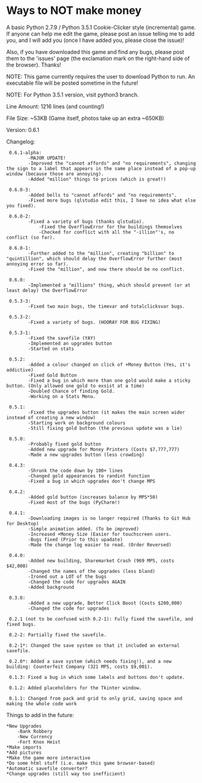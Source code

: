 # Ways to NOT make money
A basic Python 2.7.9 / Python 3.5.1 Cookie-Clicker style (incremental) game. If anyone can help me edit the game, please post an issue telling me to add you, and I will add you (once I have added you, please close the issue)!

Also, if you have downloaded this game and find any bugs, please post them to the 'issues' page (the exclamation mark on the right-hand side of the browser). Thanks!

NOTE: This game currently requires the user to download Python to run. An executable file will be posted sometime in the future!

NOTE: For Python 3.5.1 version, visit python3 branch.

Line Amount: 1216 lines (and counting!)

File Size: ~53KB (Game itself, photos take up an extra ~650KB)

Version: 0.6.1

Changelog:

     0.6.1-alpha:
            -MAJOR UPDATE!
            -Improved the "cannot affords" and "no requirements", changing the sign to a label that appears in the same place instead of a pop-up window (because those are annoying).
            -Added "million" things to prices (which is great!)

     0.6.0-3:
            -Added bells to "cannot affords" and "no requirements".
            -Fixed more bugs (qlstudio edit this, I have no idea what else you fixed).

     0.6.0-2:
            -Fixed a variety of bugs (thanks qlstudio).
                -Fixed the OverflowError for the buildings themselves
                -Checked for conflict with all the "-illion"'s, no conflict (so far).

     0.6.0-1:
            -Further added to the "million", creating "billion" to "quintillion", which should delay the OverflowError further (most annoying error so far).
            -Fixed the "million", and now there should be no conflict.
    
     0.6.0:
            -Implemented a "millions" thing, which should prevent (or at least delay) the OverflowError
    
     0.5.3-3:
            -Fixed two main bugs, the timevar and totalclicksvar bugs.
     
     0.5.3-2:
            -Fixed a variety of bugs. (HOORAY FOR BUG FIXING)
     
     0.5.3-1:
            -Fixed the savefile (YAY)
            -Implemented an upgrades button
            -Started on stats
     
     0.5.2:
            -Added a colour changed on click of +Money Button (Yes, it's addictive)
            -Fixed Gold Button
            -Fixed a bug in which more than one gold would make a sticky button. (Only allowed one gold to exsist at a time)
            -Doubled Chance of finding Gold.
            -Working on a Stats Menu.
            
     0.5.1:
            -Fixed the upgrades button (it makes the main screen wider instead of creating a new window)
            -Starting work on background colours
            -Still fixing gold button (the previous update was a lie)
            
     0.5.0:
            -Probably fixed gold button
            -Added new upgrade for Money Printers (Costs $7,777,777)
            -Made a new upgrades button (less crowding)
            
     0.4.3:
            -Shrunk the code down by 100+ lines
            -Changed gold appearances to randint function
            -Fixed a bug in which upgrades don't change MPS
            
     0.4.2:
            -Added gold button (increases balance by MPS*50)
            -Fixed most of the bugs (PyCharm!)
            
     0.4.1:
            -Downloading images is no longer required (Thanks to Git Hub for Desktop)
            -Simple animation added. (To be improved)
            -Increased +Money Size (Easier for touchscreen users.
            -Bugs fixed (Prior to this upadate)
            -Made the change log easier to read. (Order Reversed)
            
     0.4.0:
            -Added new building, Sharemarket Crash (969 MPS, costs $42,000)
            -Changed the names of the upgrades (less bland)
            -Ironed out a LOT of the bugs
            -Changed the code for upgrades AGAIN
            -Added background

     0.3.0:
            -Added a new upgrade, Better Click Boost (Costs $200,000)
            -Changed the code for upgrades

     0.2.1 (not to be confused with 0.2-1): Fully fixed the savefile, and fixed bugs.

     0.2-2: Partially fixed the savefile.
    
     0.2-1*: Changed the save system so that it included an external savefile.
    
     0.2.0*: Added a save system (which needs fixing!), and a new building: Counterfeit Company (321 MPS, costs $9,001).

     0.1.3: Fixed a bug in which some labels and buttons don't update.

     0.1.2: Added placeholders for the Tkinter window.
    
     0.1.1: Changed from pack and grid to only grid, saving space and making the whole code work
    

    
Things to add in the future:

    *New Upgrades
        -Bank Robbery
        -New Currency
        -Fort Knox Heist
    *Make imports
    *Add pictures
    *Make the game more interactive
    *Do some html stuff (i.e. make this game browser-based)
    *Automatic savefile converter?
    *Change upgrades (still way too inefficient)
